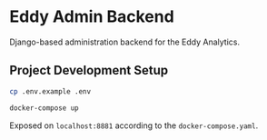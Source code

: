 # Eddy Admin Backend

Django-based administration backend for the Eddy Analytics. 

## Project Development Setup

```bash
cp .env.example .env
```

```bash
docker-compose up
```

Exposed on `localhost:8881` according to the `docker-compose.yaml`.